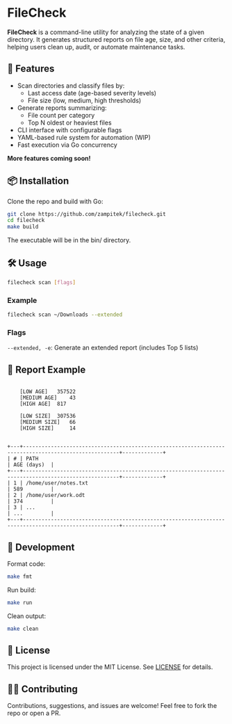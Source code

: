# FileCheck

**FileCheck** is a command-line utility for analyzing the state of a given directory. It generates structured reports on file age, size, and other criteria, helping users clean up, audit, or automate maintenance tasks.

## 🚀 Features

- Scan directories and classify files by:
  - Last access date (age-based severity levels)
  - File size (low, medium, high thresholds)
- Generate reports summarizing:
  - File count per category
  - Top N oldest or heaviest files
- CLI interface with configurable flags
- YAML-based rule system for automation (WIP)
- Fast execution via Go concurrency

**More features coming soon!**

## 📦 Installation

Clone the repo and build with Go:

```bash
git clone https://github.com/zampitek/filecheck.git
cd filecheck
make build
```

The executable will be in the bin/ directory.


## 🛠 Usage

```bash
filecheck scan [flags]
```

### Example

```bash 
filecheck scan ~/Downloads --extended
```

### Flags

`--extended, -e`: Generate an extended report (includes Top 5 lists)

## 📁 Report Example

```

	[LOW AGE] 	357522
	[MEDIUM AGE] 	43
	[HIGH AGE] 	817

	[LOW SIZE] 	307536
	[MEDIUM SIZE] 	66
	[HIGH SIZE] 	14


+---+-----------------------------------------------------------------------------------------------------+-------------+
| # | PATH                                                                                                | AGE (days)  |
+---+-----------------------------------------------------------------------------------------------------+-------------+
| 1 | /home/user/notes.txt                                                                                | 589         |
| 2 | /home/user/work.odt                                                                                 | 374         |
| 3 | ...                                                                                                 | ...         |
+---+-----------------------------------------------------------------------------------------------------+-------------+

```

## 🧪 Development

Format code:
```bash
make fmt
```

Run build:
```bash
make run
```

Clean output:
```bash
make clean
```

## 🧾 License
This project is licensed under the MIT License. See [LICENSE](./LICENSE) for details.

## 🙋‍♂️ Contributing
Contributions, suggestions, and issues are welcome! Feel free to fork the repo or open a PR.